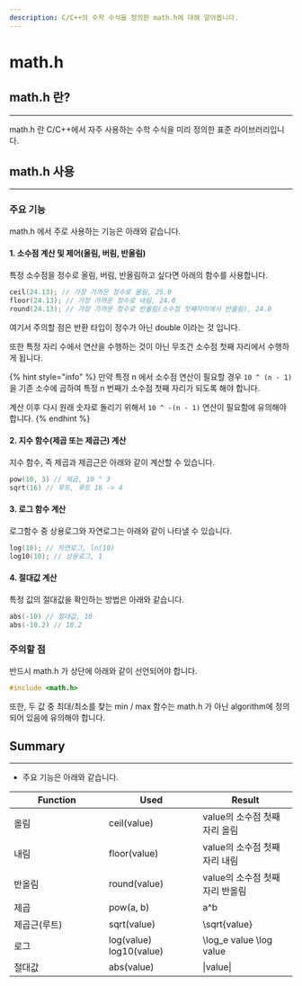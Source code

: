 ```yaml
---
description: C/C++의 수학 수식을 정의한 math.h에 대해 알아봅니다.
---
```


# math.h

## math.h 란?

***

math.h 란 C/C++에서 자주 사용하는 수학 수식을 미리 정의한 표준 라이브러리입니다.



## math.h 사용

***

### 주요 기능

math.h 에서 주로 사용하는 기능은 아래와 같습니다.

#### 1. 소수점 계산 및 제어(올림, 버림, 반올림)

특정 소수점을 정수로 올림, 버림, 반올림하고 싶다면 아래의 함수를 사용합니다.

```cpp
ceil(24.13); // 가장 가까운 정수로 올림, 25.0
floor(24.13); // 가장 가까운 정수로 내림, 24.0
round(24.13); // 가장 가까운 정수로 반올림(소수점 첫째자리에서 반올림), 24.0
```

여기서 주의할 점은 반환 타입이 정수가 아닌 double 이라는 것 입니다.

또한 특정 자리 수에서 연산을 수행하는 것이 아닌 무조건 소수점 첫째 자리에서 수행하게 됩니다.

{% hint style="info" %}
만약 특정 n 에서 소수점 연산이 필요할 경우 `10 ^ (n - 1)` 을 기존 소수에 곱하여 특정 n 번째가 소수점 첫째 자리가 되도록 해야 합니다.

계산 이후 다시 원래 숫자로 돌리기 위해서 `10 ^ -(n - 1)` 연산이 필요함에 유의해야 합니다.
{% endhint %}

#### 2. 지수 함수(제곱 또는 제곱근) 계산

지수 함수, 즉 제곱과 제곱근은 아래와 같이 계산할 수 있습니다.

```cpp
pow(10, 3) // 제곱, 10 ^ 3
sqrt(16) // 루트, 루트 16 -> 4
```

#### 3. 로그 함수 계산

로그함수 중 상용로그와 자연로그는 아래와 같이 나타낼 수 있습니다.

```cpp
log(10); // 자연로그, ln(10)
log10(10); // 상용로그, 1
```

#### 4. 절대값 계산

특정 값의 절대값을 확인하는 방법은 아래와 같습니다.

```cpp
abs(-10) // 절대값, 10
abs(-10.2) // 10.2
```

### 주의할 점

반드시 math.h 가 상단에 아래와 같이 선언되어야 합니다.

```cpp
#include <math.h>
```

또한, 두 값 중 최대/최소를 찾는 min / max 함수는 math.h 가 아닌 algorithm에 정의되어 있음에 유의해야 합니다.



## Summary

***

* 주요 기능은 아래와 같습니다.

<table><thead><tr><th width="153">Function</th><th width="151">Used</th><th>Result</th></tr></thead><tbody><tr><td>올림</td><td>ceil(value)</td><td>value의 소수점 첫째 자리 올림</td></tr><tr><td>내림</td><td>floor(value)</td><td>value의 소수점 첫째 자리 내림</td></tr><tr><td>반올림</td><td>round(value)</td><td>value의 소수점 첫째 자리 반올림</td></tr><tr><td>제곱</td><td>pow(a, b)</td><td><span class="math">a^b</span></td></tr><tr><td>제곱근(루트)</td><td>sqrt(value)</td><td><span class="math">\sqrt{value}</span></td></tr><tr><td>로그</td><td>log(value)  log10(value)</td><td><span class="math">\log_e value</span> <span class="math">\log value</span></td></tr><tr><td>절대값</td><td>abs(value)</td><td><span class="math">|value|</span></td></tr></tbody></table>

